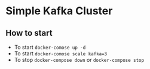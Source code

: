 # Simple Kafka Cluster
## How to start
- To start `docker-comose up -d`
- To start `docker-comose scale kafka=3`
- To stop `docker-compose down` or `docker-compose stop`